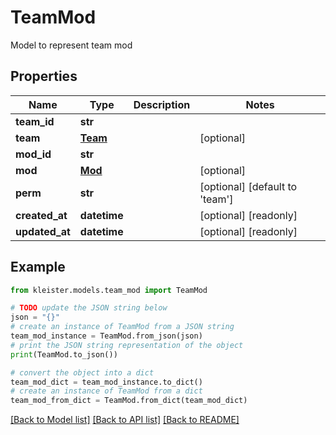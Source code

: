 # TeamMod

Model to represent team mod

## Properties

Name | Type | Description | Notes
------------ | ------------- | ------------- | -------------
**team_id** | **str** |  | 
**team** | [**Team**](Team.md) |  | [optional] 
**mod_id** | **str** |  | 
**mod** | [**Mod**](Mod.md) |  | [optional] 
**perm** | **str** |  | [optional] [default to 'team']
**created_at** | **datetime** |  | [optional] [readonly] 
**updated_at** | **datetime** |  | [optional] [readonly] 

## Example

```python
from kleister.models.team_mod import TeamMod

# TODO update the JSON string below
json = "{}"
# create an instance of TeamMod from a JSON string
team_mod_instance = TeamMod.from_json(json)
# print the JSON string representation of the object
print(TeamMod.to_json())

# convert the object into a dict
team_mod_dict = team_mod_instance.to_dict()
# create an instance of TeamMod from a dict
team_mod_from_dict = TeamMod.from_dict(team_mod_dict)
```
[[Back to Model list]](../README.md#documentation-for-models) [[Back to API list]](../README.md#documentation-for-api-endpoints) [[Back to README]](../README.md)


